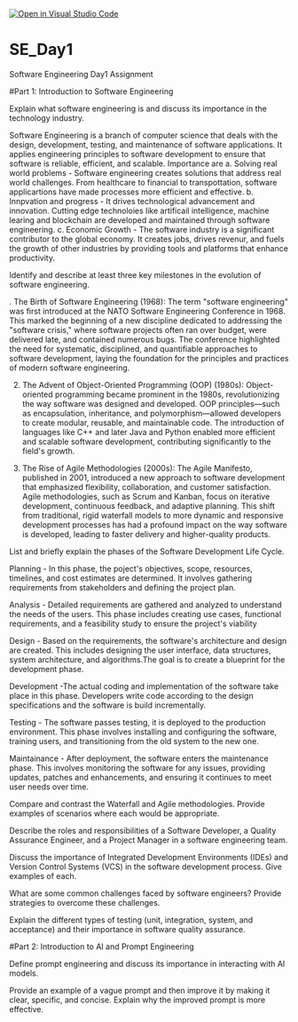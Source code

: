 [![Open in Visual Studio Code](https://classroom.github.com/assets/open-in-vscode-2e0aaae1b6195c2367325f4f02e2d04e9abb55f0b24a779b69b11b9e10269abc.svg)](https://classroom.github.com/online_ide?assignment_repo_id=18374810&assignment_repo_type=AssignmentRepo)
# SE_Day1
Software Engineering Day1 Assignment

#Part 1: Introduction to Software Engineering



Explain what software engineering is and discuss its importance in the technology industry.

Software Engineering is a branch of computer science that deals with the design, development, testing, and maintenance of software applications. It applies engineering principles to software development to ensure that software is reliable, efficient, and scalable.
Importance are
a. Solving real world problems - Software engineering creates solutions that address real world challenges. From healthcare to financial to transpottation, software applicartions have made processes more efficient and effective.
b. Innpvation and progress - It drives  technological advancement and innovation. Cutting edge technoloies like artificail intelligence, machine learing and blockchain are developed and maintained through software engineering.
c. Economic Growth - The software  industry is a significant contributor to the global economy. It creates jobs, drives revenur, and fuels the growth of other industries by providing tools and platforms that enhance productivity.


Identify and describe at least three key milestones in the evolution of software engineering.

. The Birth of Software Engineering (1968): The term "software engineering" was first introduced at the NATO Software Engineering Conference in 1968. This marked the beginning of a new discipline dedicated to addressing the "software crisis," where software projects often ran over budget, were delivered late, and contained numerous bugs. The conference highlighted the need for systematic, disciplined, and quantifiable approaches to software development, laying the foundation for the principles and practices of modern software engineering.

2. The Advent of Object-Oriented Programming (OOP) (1980s): Object-oriented programming became prominent in the 1980s, revolutionizing the way software was designed and developed. OOP principles—such as encapsulation, inheritance, and polymorphism—allowed developers to create modular, reusable, and maintainable code. The introduction of languages like C++ and later Java and Python enabled more efficient and scalable software development, contributing significantly to the field's growth.

3. The Rise of Agile Methodologies (2000s): The Agile Manifesto, published in 2001, introduced a new approach to software development that emphasized flexibility, collaboration, and customer satisfaction. Agile methodologies, such as Scrum and Kanban, focus on iterative development, continuous feedback, and adaptive planning. This shift from traditional, rigid waterfall models to more dynamic and responsive development processes has had a profound impact on the way software is developed, leading to faster delivery and higher-quality products.
   
List and briefly explain the phases of the Software Development Life Cycle.

Planning - In this phase, the poject's objectives, scope, resources, timelines, and cost estimates are determined. It involves gathering requirements from stakeholders and defining the project plan.

Analysis - Detailed requirements are gathered and analyzed to understand the needs of the users. This phase includes  creating use cases, functional requirements, and a feasibility study to ensure the project's viability

Design - Based on the requirements, the software's architecture and design are created. This includes designing the user interface, data structures, system architecture, and algorithms.The goal is to create a blueprint for the development phase.

Development -The actual coding and implementation of the software take place in this phase. Developers write code according to the design specifications and the software is build incrementally.

Testing - The software passes testing, it is deployed to the production environment. This phase involves installing and configuring the software, training users, and transitioning from the old system to the new one.

Maintainance - After deployment, the software enters the maintenance phase. This involves monitoring the software for any issues, providing updates, patches and enhancements, and ensuring it continues to meet user needs over time.

Compare and contrast the Waterfall and Agile methodologies. Provide examples of scenarios where each would be appropriate.


Describe the roles and responsibilities of a Software Developer, a Quality Assurance Engineer, and a Project Manager in a software engineering team.


Discuss the importance of Integrated Development Environments (IDEs) and Version Control Systems (VCS) in the software development process. Give examples of each.


What are some common challenges faced by software engineers? Provide strategies to overcome these challenges.


Explain the different types of testing (unit, integration, system, and acceptance) and their importance in software quality assurance.


#Part 2: Introduction to AI and Prompt Engineering


Define prompt engineering and discuss its importance in interacting with AI models.


Provide an example of a vague prompt and then improve it by making it clear, specific, and concise. Explain why the improved prompt is more effective.
